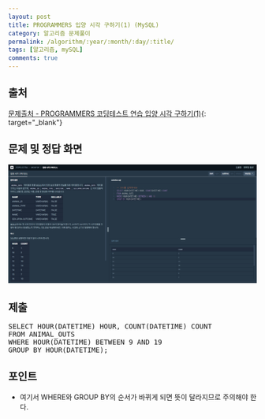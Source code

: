 ```yaml
---
layout: post
title: PROGRAMMERS 입양 시각 구하기(1) (MySQL)
category: 알고리즘 문제풀이
permalink: /algorithm/:year/:month/:day/:title/
tags: [알고리즘, mySQL]
comments: true
---
```


## 출처

[문제출처 - PROGRAMMERS 코딩테스트 연습 입양 시각 구하기(1)](https://programmers.co.kr/learn/courses/30/lessons/59412){: target="\_blank"}

## 문제 및 정답 화면

![](/assets/post-img/algorithm/programmers_groupby_2.PNG)

## 제출

<pre>
SELECT HOUR(DATETIME) HOUR, COUNT(DATETIME) COUNT
FROM ANIMAL_OUTS
WHERE HOUR(DATETIME) BETWEEN 9 AND 19
GROUP BY HOUR(DATETIME);
</pre>

## 포인트

- 여기서 WHERE와 GROUP BY의 순서가 바뀌게 되면 뜻이 달라지므로 주의해야 한다.
